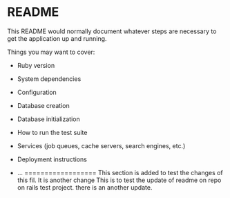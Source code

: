 # README

This README would normally document whatever steps are necessary to get the
application up and running.

Things you may want to cover:

* Ruby version

* System dependencies

* Configuration

* Database creation

* Database initialization

* How to run the test suite

* Services (job queues, cache servers, search engines, etc.)

* Deployment instructions

* ...
==================
This section is added to test the changes of this fil. It is another change
This is to test the update of readme on repo on rails test project.
there is an another update.